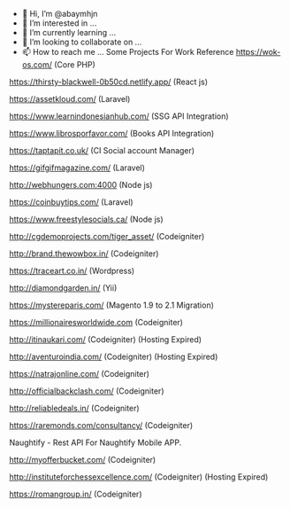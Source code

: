- 👋 Hi, I’m @abaymhjn
- 👀 I’m interested in ...
- 🌱 I’m currently learning ...
- 💞️ I’m looking to collaborate on ...
- 📫 How to reach me ...
Some Projects For Work Reference 
https://wok-os.com/ (Core PHP)

https://thirsty-blackwell-0b50cd.netlify.app/ (React js)

https://assetkloud.com/ (Laravel)

https://www.learnindonesianhub.com/ (SSG API Integration)

https://www.librosporfavor.com/ (Books API Integration)

https://taptapit.co.uk/ (CI Social account Manager)

https://gifgifmagazine.com/ (Laravel)

http://webhungers.com:4000 (Node js)

https://coinbuytips.com/ (Laravel)

https://www.freestylesocials.ca/ (Node js)

http://cgdemoprojects.com/tiger_asset/ (Codeigniter)

http://brand.thewowbox.in/ (Codeigniter)

https://traceart.co.in/ (Wordpress)

http://diamondgarden.in/ (Yii)

https://mystereparis.com/ (Magento 1.9 to 2.1 Migration)

https://millionairesworldwide.com (Codeigniter)

http://itinaukari.com/ (Codeigniter) (Hosting Expired)

http://aventuroindia.com/ (Codeigniter) (Hosting Expired)

https://natrajonline.com/ (Codeigniter)

http://officialbackclash.com/  (Codeigniter)

http://reliabledeals.in/  (Codeigniter)

https://raremonds.com/consultancy/ (Codeigniter)

Naughtify - Rest API For Naughtify Mobile APP.

http://myofferbucket.com/ (Codeigniter)

http://instituteforchessexcellence.com/ (Codeigniter) (Hosting Expired)

https://romangroup.in/ (Codeigniter)

<!---
abaymhjn/abaymhjn is a ✨ special ✨ repository because its `README.md` (this file) appears on your GitHub profile.
You can click the Preview link to take a look at your changes.
--->
